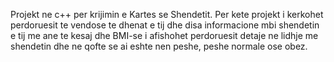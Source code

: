 Projekt ne c++ per krijimin e Kartes se Shendetit.
Per kete projekt i kerkohet perdoruesit te vendose te dhenat e tij dhe disa informacione mbi shendetin e tij me ane te kesaj dhe BMI-se i afishohet perdoruesit detaje ne lidhje me shendetin dhe ne qofte se ai eshte nen peshe, peshe normale ose obez.
